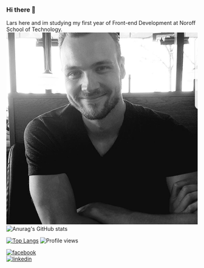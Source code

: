### Hi there 👋
Lars here and im studying my first year of Front-end Development at Noroff School of Technology. 
![alt text](https://github.com/larssandell/LarsSandell/blob/main/lars.jpg "picture of me")
![Anurag's GitHub stats](https://github-readme-stats.vercel.app/api?username=larssandell&show_icons=true&theme=dark)


[![Top Langs](https://github-readme-stats.vercel.app/api/top-langs/?username=larssandell)](https://github.com/anuraghazra/github-readme-stats)
![Profile views](https://gpvc.arturio.dev/larssandell)  

[<img src='https://cdn.jsdelivr.net/npm/simple-icons@3.0.1/icons/facebook.svg' alt='facebook' height='40'>](https://www.facebook.com/BingoPingo)  
[<img src='https://cdn.jsdelivr.net/npm/simple-icons@3.0.1/icons/linkedin.svg' alt='linkedin' height='40'>](https://www.linkedin.com/in/lars-sandell/) 
